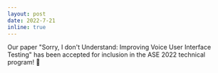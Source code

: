 ```yaml
---
layout: post
date: 2022-7-21
inline: true
---
```


Our paper "Sorry, I don't Understand: Improving Voice User Interface Testing" has been accepted for inclusion in the ASE 2022 technical program! :tada:
